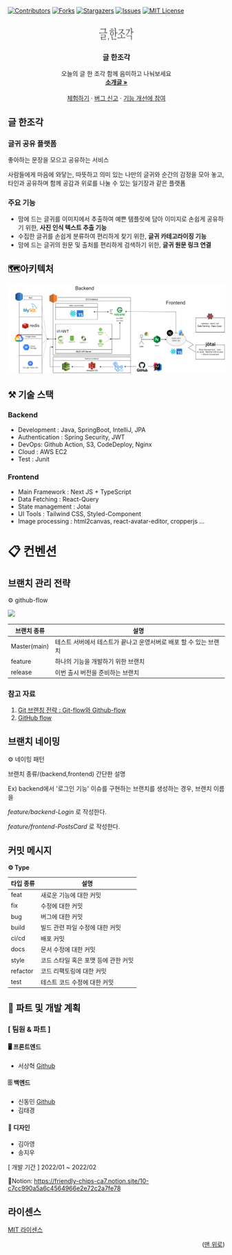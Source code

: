 <div id="top"></div>

[![Contributors][contributors-shield]][contributors-url]
[![Forks][forks-shield]][forks-url]
[![Stargazers][stars-shield]][stars-url]
[![Issues][issues-shield]][issues-url]
[![MIT License][license-shield]][license-url]

<!-- PROJECT LOGO -->
<br />
<div align="center">
  <a href="https://github.com/dnd-side-project/dnd-6th-10-a-piece-of-writing">
    <img src="logo-vertical.png" alt="Logo" width="80" height="30">
  </a>

<h3 align="center">글 한조각</h3>

  <p align="center">
    오늘의 글 한 조각
함께 음미하고 나눠보세요
    <br />
    <a href="https://github.com/dnd-side-project/dnd-6th-10-a-piece-of-writing"><strong>소개글 »</strong></a>
    <br />
    <br />
    <a href="http://pieceofwriting.kro.kr/">체험하기</a>
    ·
    <a href="https://github.com/dnd-side-project/dnd-6th-10-a-piece-of-writing/discussions">버그 신고</a>
    ·
    <a href="https://github.com/dnd-side-project/dnd-6th-10-a-piece-of-writing/issues">기능 개선에 참여</a>
  </p>
</div>


## 글 한조각

### 글귀 공유 플랫폼

좋아하는 문장을 모으고 공유하는 서비스

사람들에게 마음에 와닿는, 따뜻하고 의미 있는 나만의 글귀와 순간의 감정을 모아 놓고, 타인과 공유하며 함께 공감과 위로를 나눌 수 있는 일기장과 같은 플랫폼

### 주요 기능
- 맘에 드는 글귀를 이미지에서 추출하여 예쁜 템플릿에 담아 이미지로 손쉽게 공유하기 위한, **사진 인식 텍스트 추출 기능**
- 수집한 글귀를 손쉽게 분류하여 편리하게 찾기 위한, **글귀 카테고라이징 기능**
- 맘에 드는 글귀의 원문 및 출처를 편리하게 검색하기 위한, **글귀 원문 링크 연결**


## 🗺️아키텍처

![architecture](architecture.png)


## ⚒️ 기술 스택

### Backend
- Development : Java, SpringBoot, IntelliJ, JPA
- Authentication : Spring Security, JWT
- DevOps: Github Action, S3, CodeDeploy, Nginx
- Cloud : AWS EC2
- Test : Junit

### Frontend
- Main Framework : Next JS + TypeScript 
- Data Fetching : React-Query
- State management : Jotai 
- UI Tools : Tailwind CSS, Styled-Component
- Image processing : html2canvas, react-avatar-editor, cropperjs ...

# 📋 컨벤션
## 브랜치 관리 전략
⚙️ github-flow

![](https://lh3.googleusercontent.com/h5H7FB2-aBPVThE4ZlZt919Fl9CstlD17NlJoODMKOlMEHmEV0encsCR2KmJ4yc6JwMsqoyv7u3jWVtW17Q3EqcHzPxUya85fRwRjgDlL2BapLtarQiu-SnjpUjyC2weng-PAXwx)


| 브랜치 종류  | 설명                                                         |
| ------------ | ------------------------------------------------------------ |
| Master(main) | 테스트 서버에서 테스트가 끝나고 운영서버로 배포 할 수 있는 브랜치 |
| feature      | 하나의 기능을 개발하기 위한 브랜치                           |
| release | 이번 출시 버전을 준비하는 브랜치             |

### 참고 자료
1. [Git 브랜칭 전략 : Git-flow와 Github-flow](https://hellowoori.tistory.com/56)
2. [GitHub flow](https://docs.github.com/en/get-started/quickstart/github-flow)

## 브랜치 네이밍
⚙️ 네이밍 패턴

브랜치 종류/(backend,frontend) 간단한 설명

Ex) backend에서 '로그인 기능' 이슈를 구현하는 브랜치를 생성하는 경우, 브랜치 이름을

*feature/backend-Login* 로 작성한다.

*feature/frontend-PostsCard* 로 작성한다.

## 커밋 메시지


**⚙️ Type**

| 타입 종류 | 설명                                 |
| --------- | ------------------------------------ |
| feat      | 새로운 기능에 대한 커밋              |
| fix       | 수정에 대한 커밋                     |
| bug       | 버그에 대한 커밋                     |
| build     | 빌드 관련 파일 수정에 대한 커밋      |
| ci/cd     | 배포 커밋                            |
| docs      | 문서 수정에 대한 커밋                |
| style     | 코드 스타일 혹은 포맷 등에 관한 커밋 |
| refactor  | 코드 리팩토링에 대한 커밋            |
| test      | 테스트 코드 수정에 대한 커밋         |


## 👥 파트 및 개발 계획
### [ 팀원 & 파트 ]
#### 🖥️ 프론트엔드
- 서상혁 [Github](https://github.com/SeoSang)

#### 🗄️ 백엔드
- 신동민 [Github](https://github.com/carnival77)
- 김태경

#### 🎨 디자인
- 김아영
- 송지우


[ 개발 기간 ] 2022/01 ~ 2022/02

📑Notion: https://friendly-chips-ca7.notion.site/10-c7cc990a5a6c4564966e2e72c2a7fe78

## 라이센스

[MIT 라이센스](https://opensource.org/licenses/MIT)

<p align="right">(<a href="#top">맨 위로</a>)</p>


<!-- MARKDOWN LINKS & IMAGES -->
<!-- https://www.markdownguide.org/basic-syntax/#reference-style-links -->
[contributors-shield]: https://img.shields.io/github/contributors/dnd-side-project/dnd-6th-10-a-piece-of-writing.svg?style=for-the-badge
[contributors-url]: https://github.com/dnd-side-project/dnd-6th-10-a-piece-of-writing/graphs/contributors
[forks-shield]: https://img.shields.io/github/forks/dnd-side-project/dnd-6th-10-a-piece-of-writing.svg?style=for-the-badge
[forks-url]: https://github.com/dnd-side-project/dnd-6th-10-a-piece-of-writing/network/members
[stars-shield]: https://img.shields.io/github/stars/dnd-side-project/dnd-6th-10-a-piece-of-writing.svg?style=for-the-badge
[stars-url]: https://github.com/dnd-side-project/dnd-6th-10-a-piece-of-writing/stargazers
[issues-shield]: https://img.shields.io/github/issues/dnd-side-project/dnd-6th-10-a-piece-of-writing.svg?style=for-the-badge
[issues-url]: https://github.com/dnd-side-project/dnd-6th-10-a-piece-of-writing/issues
[license-shield]: https://img.shields.io/github/license/dnd-side-project/dnd-6th-10-a-piece-of-writing.svg?style=for-the-badge
[license-url]: https://github.com/dnd-side-project/dnd-6th-10-a-piece-of-writing/blob/master/LICENSE.txt

